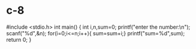# c-8
#include <stdio.h>
int main()
{
    int i,n,sum=0;
    printf("enter the number:\n");
    scanf("%d",&n);
    for(i=0;i<=n;i++){
        sum=sum+i;}
    printf("sum=%d",sum);
    return 0;
}
